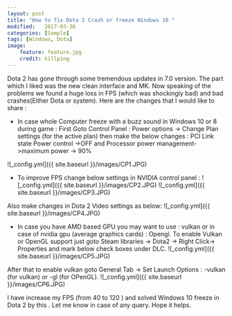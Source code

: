 ```yaml
---
layout: post
title: "How to fix Dota 2 Crash or freeze Windows 10 "
modified:   2017-03-30
categories: [Sample]
tags: [Windows, Dota]
image:
    feature: feature.jpg
    credit: killping
---
```

Dota 2 has gone through some tremendous updates in 7.0 version. The part which I liked was the new clean interface and MK.
Now speaking of the problems we found a huge loss in FPS (which was shockingly bad) and bad crashes(Either Dota or system).
Here are the changes that I would like to share :


- In case whole Computer freeze with a buzz sound in Windows 10 or 8 during game : First Goto Control Panel : Power options -> Change Plan settings (for the active plan) then make the below changes : PCI Link state Power control ->OFF and Processor power management->maximum power -> 90% 

![_config.yml]({{ site.baseurl }}/images/CP1.JPG)

- To improve FPS change below settings in NVIDIA control panel :
![_config.yml]({{ site.baseurl }}/images/CP2.JPG)
![_config.yml]({{ site.baseurl }}/images/CP3.JPG)

Also make changes in Dota 2 Video settings as below: 
![_config.yml]({{ site.baseurl }}/images/CP4.JPG)

- In case you have AMD based GPU you may want to use : vulkan or in case of nvidia gpu (average graphics cards) : Opengl. To enable Vulkan or OpenGL support just goto Steam libraries -> Dota2 -> Right Click-> Properties and mark below check boxes under DLC.
![_config.yml]({{ site.baseurl }}/images/CP5.JPG)

After that to enable vulkan goto General Tab -> Set Launch Options : -vulkan (for vulkan) or -gl (for OPenGL). 
![_config.yml]({{ site.baseurl }}/images/CP6.JPG)

I have increase my FPS (from 40 to 120 ) and solved Windows 10 freeze in Dota 2 by this . Let me know in case of any query. Hope it helps. 
